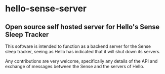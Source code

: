 # hello-sense-server
Open source self hosted server for Hello's Sense Sleep Tracker
---

This software is intended to function as a backend server for the Sense sleep tracker, seeing as Hello has indicated that it will shut down its servers.

Any contributions are very welcome, specifically any details of the API and exchange of messages between the Sense and the servers of Hello.
